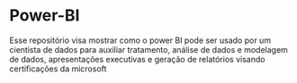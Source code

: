# Power-BI
Esse repositório visa mostrar como o power BI pode ser usado por um cientista de dados para auxiliar tratamento, análise de dados e modelagem de dados, apresentações executivas e geração de relatórios visando certificações da microsoft
